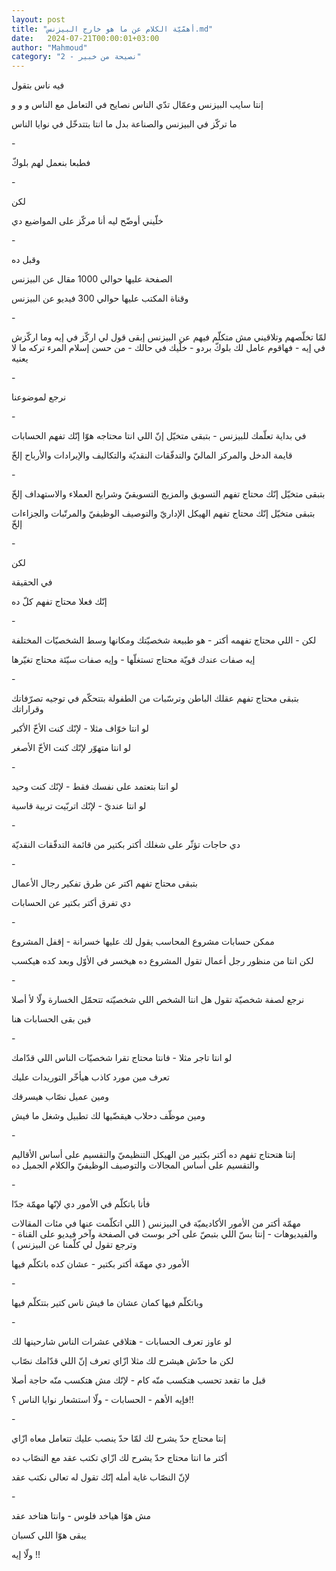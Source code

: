 ```yaml
---
layout: post
title: "أهمّيّة الكلام عن ما هو خارج البيزنس.md"
date:   2024-07-21T00:00:01+03:00
author: "Mahmoud"
category: "2 - نصيحة من خبير"
---
```

فيه ناس بتقول

إنتا سايب البيزنس وعمّال تدّي الناس نصايح في التعامل مع
الناس و و و

ما تركّز في البيزنس والصناعة بدل ما انتا بتتدخّل في نوايا
الناس

\-

فطبعا بنعمل لهم بلوكّ

\-

لكن

خلّيني أوضّح ليه أنا مركّز على المواضيع دي

\-

وقبل ده

الصفحة عليها حوالي 1000 مقال عن البيزنس

وقناة المكتب عليها حوالي 300 فيديو عن البيزنس

\-

لمّا تخلّصهم وتلاقيني مش متكلّم فيهم عن البيزنس إبقى قول لي
اركّز في إيه وما اركّزش في إيه - فهاقوم عامل لك بلوكّ بردو - خلّيك في حالك -
من حسن إسلام المرء تركه ما لا يعنيه

\-

نرجع لموضوعنا

\-

في بداية تعلّمك للبيزنس - بتبقى متخيّل إنّ اللي انتا محتاجه
هوّا إنّك تفهم الحسابات

قايمة الدخل والمركز الماليّ والتدفّقات النقديّة والتكاليف
والإيرادات والأرباح إلخّ

\-

بتبقى متخيّل إنّك محتاج تفهم التسويق والمزيج التسويقيّ
وشرايح العملاء والاستهداف إلخّ

بتبقى متخيّل إنّك محتاج تفهم الهيكل الإداريّ والتوصيف
الوظيفيّ والمرتّبات والجزاءات إلخّ

\-

لكن

في الحقيقة

إنّك فعلا محتاج تفهم كلّ ده

\-

لكن - اللي محتاج تفهمه أكتر - هو طبيعة شخصيّتك ومكانها
وسط الشخصيّات المختلفة

إيه صفات عندك قويّة محتاج تستغلّها - وإيه صفات سيّئة محتاج
تغيّرها

\-

بتبقى محتاج تفهم عقلك الباطن وترسّبات من الطفولة بتتحكّم
في توجيه تصرّفاتك وقراراتك

لو انتا خوّاف مثلا - لإنّك كنت الأخّ الأكبر

لو انتا متهوّر لإنّك كنت الأخّ الأصغر

\-

لو انتا بتعتمد على نفسك فقط - لإنّك كنت وحيد

لو انتا عنديّ - لإنّك اتربّيت تربية قاسية

\-

دي حاجات تؤثّر على شغلك أكتر بكتير من قائمة التدفّقات
النقديّة

\-

بتبقى محتاج تفهم اكتر عن طرق تفكير رجال الأعمال

دي تفرق أكتر بكتير عن الحسابات

\-

ممكن حسابات مشروع المحاسب يقول لك عليها خسرانة - إقفل
المشروع

لكن انتا من منظور رجل أعمال تقول المشروع ده هيخسر في
الأوّل وبعد كده هيكسب

\-

نرجع لصفة شخصيّة تقول هل انتا الشخص اللي شخصيّته تتحمّل
الخسارة ولّا لأ أصلا

فين بقى الحسابات هنا

\-

لو انتا تاجر مثلا - فانتا محتاج تقرا شخصيّات الناس اللي
قدّامك

تعرف مين مورد كاذب هيأخّر التوريدات عليك

ومين عميل نصّاب هيسرقك

ومين موظّف دحلاب هيقضّيها لك تطبيل وشغل ما فيش

\-

إنتا هتحتاج تفهم ده أكتر بكتير من الهيكل التنظيميّ
والتقسيم على أساس الأقاليم والتقسيم على أساس المجالات والتوصيف الوظيفيّ
والكلام الجميل ده

\-

فأنا باتكلّم في الأمور دي لإنّها مهمّة جدّا

مهمّة أكتر من الأمور الأكاديميّة في البيزنس ( اللي اتكلّمت
عنها في مئات المقالات والفيديوهات - إنتا بسّ اللي بتبصّ على آخر بوست في
الصفحة وآخر فيديو على القناة - وترجع تقول لي كلّمنا عن البيزنس )

الأمور دي مهمّة أكتر بكتير - عشان كده باتكلّم فيها

\-

وباتكلّم فيها كمان عشان ما فيش ناس كتير بتتكلّم
فيها

\-

لو عاوز تعرف الحسابات - هتلاقي عشرات الناس شارحينها
لك

لكن ما حدّش هيشرح لك مثلا ازّاي تعرف إنّ اللي قدّامك
نصّاب

قبل ما تقعد تحسب هتكسب منّه كام - لإنّك مش هتكسب منّه حاجة
أصلا

فإيه الأهم - الحسابات - ولّا استشعار نوايا الناس
؟!!

\-

إنتا محتاج حدّ يشرح لك لمّا حدّ ينصب عليك تتعامل معاه
ازّاي

أكتر ما انتا محتاج حدّ يشرح لك ازّاي تكتب عقد مع النصّاب
ده

لإنّ النصّاب غاية أمله إنّك تقول له تعالى نكتب عقد

\-

مش هوّا هياخد فلوس - وانتا هتاخد عقد

يبقى هوّا اللي كسبان

ولّا إيه !!
